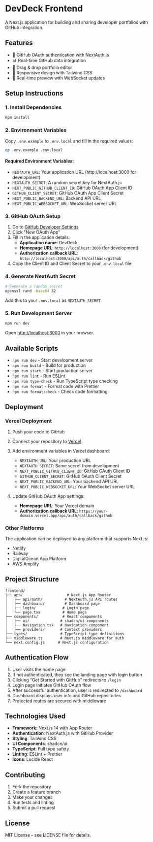 # DevDeck Frontend

A Next.js application for building and sharing developer portfolios with GitHub integration.

## Features

- 🔐 GitHub OAuth authentication with NextAuth.js
- 📊 Real-time GitHub data integration
- 🎨 Drag & drop portfolio editor
- 📱 Responsive design with Tailwind CSS
- 🚀 Real-time preview with WebSocket updates

## Setup Instructions

### 1. Install Dependencies

```bash
npm install
```

### 2. Environment Variables

Copy `.env.example` to `.env.local` and fill in the required values:

```bash
cp .env.example .env.local
```

#### Required Environment Variables:

- `NEXTAUTH_URL`: Your application URL (http://localhost:3000 for development)
- `NEXTAUTH_SECRET`: A random secret key for NextAuth.js
- `NEXT_PUBLIC_GITHUB_CLIENT_ID`: GitHub OAuth App Client ID
- `GITHUB_CLIENT_SECRET`: GitHub OAuth App Client Secret
- `NEXT_PUBLIC_BACKEND_URL`: Backend API URL
- `NEXT_PUBLIC_WEBSOCKET_URL`: WebSocket server URL

### 3. GitHub OAuth Setup

1. Go to [GitHub Developer Settings](https://github.com/settings/developers)
2. Click "New OAuth App"
3. Fill in the application details:
   - **Application name**: DevDeck
   - **Homepage URL**: `http://localhost:3000` (for development)
   - **Authorization callback URL**: `http://localhost:3000/api/auth/callback/github`
4. Copy the Client ID and Client Secret to your `.env.local` file

### 4. Generate NextAuth Secret

```bash
# Generate a random secret
openssl rand -base64 32
```

Add this to your `.env.local` as `NEXTAUTH_SECRET`.

### 5. Run Development Server

```bash
npm run dev
```

Open [http://localhost:3000](http://localhost:3000) in your browser.

## Available Scripts

- `npm run dev` - Start development server
- `npm run build` - Build for production
- `npm run start` - Start production server
- `npm run lint` - Run ESLint
- `npm run type-check` - Run TypeScript type checking
- `npm run format` - Format code with Prettier
- `npm run format:check` - Check code formatting

## Deployment

### Vercel Deployment

1. Push your code to GitHub
2. Connect your repository to [Vercel](https://vercel.com)
3. Add environment variables in Vercel dashboard:
   - `NEXTAUTH_URL`: Your production URL
   - `NEXTAUTH_SECRET`: Same secret from development
   - `NEXT_PUBLIC_GITHUB_CLIENT_ID`: GitHub OAuth Client ID
   - `GITHUB_CLIENT_SECRET`: GitHub OAuth Client Secret
   - `NEXT_PUBLIC_BACKEND_URL`: Your backend API URL
   - `NEXT_PUBLIC_WEBSOCKET_URL`: Your WebSocket server URL

4. Update GitHub OAuth App settings:
   - **Homepage URL**: Your Vercel domain
   - **Authorization callback URL**: `https://your-domain.vercel.app/api/auth/callback/github`

### Other Platforms

The application can be deployed to any platform that supports Next.js:

- Netlify
- Railway
- DigitalOcean App Platform
- AWS Amplify

## Project Structure

```
frontend/
├── app/                    # Next.js App Router
│   ├── api/auth/          # NextAuth.js API routes
│   ├── dashboard/         # Dashboard page
│   ├── login/            # Login page
│   └── page.tsx          # Home page
├── components/           # React components
│   ├── ui/              # shadcn/ui components
│   ├── Navigation.tsx   # Navigation component
│   └── providers/       # Context providers
├── types/               # TypeScript type definitions
├── middleware.ts        # Next.js middleware for auth
└── next.config.js      # Next.js configuration
```

## Authentication Flow

1. User visits the home page
2. If not authenticated, they see the landing page with login button
3. Clicking "Get Started with GitHub" redirects to `/login`
4. Login page initiates GitHub OAuth flow
5. After successful authentication, user is redirected to `/dashboard`
6. Dashboard displays user info and GitHub repositories
7. Protected routes are secured with middleware

## Technologies Used

- **Framework**: Next.js 14 with App Router
- **Authentication**: NextAuth.js with GitHub Provider
- **Styling**: Tailwind CSS
- **UI Components**: shadcn/ui
- **TypeScript**: Full type safety
- **Linting**: ESLint + Prettier
- **Icons**: Lucide React

## Contributing

1. Fork the repository
2. Create a feature branch
3. Make your changes
4. Run tests and linting
5. Submit a pull request

## License

MIT License - see LICENSE file for details.
